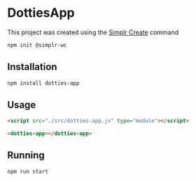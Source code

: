 # DottiesApp

This project was created using the [Simplr Create](https://github.com/Simplr/Configs/tree/main/create) command

```bash
npm init @simplr-wc
```

## Installation

```bash
npm install dotties-app
```

## Usage

```html
<script src="./src/dotties-app.js" type="module"></script>

<dotties-app></dotties-app>
```

## Running

```bash
npm run start
```

